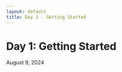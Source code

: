 ```yaml
---
layout: default
title: Day 1 - Getting Started
---
```


# Day 1: Getting Started

<div class="date">August 9, 2024</div>

